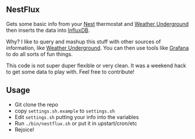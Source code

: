 ## NestFlux

Gets some basic info from your [Nest](https://nest.com/) thermostat and [Weather Underground](http://www.wunderground.com/) then inserts the
data into [InfluxDB](http://influxdb.com/).

Why? I like to query and mashup this stuff with other sources of information, like [Weather Underground](http://www.wunderground.com/).
You can then use tools like [Grafana](http://grafana.org/) to do all sorts of fun things.

This code is not super duper flexible or very clean. It was a weekend hack to get some data to play with.
Feel free to contribute!

## Usage

- Git clone the repo
- copy `settings.sh.example` to `settings.sh`
- Edit `settings.sh` putting your info into the variables
- Run `./bin/nestflux.sh` or put it in upstart/cron/etc
- Rejoice!